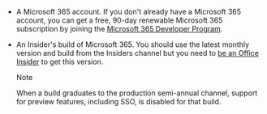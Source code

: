 * A Microsoft 365 account. If you don't already have a Microsoft 365 account, you can get a free, 90-day renewable Microsoft 365 subscription by joining the [Microsoft 365 Developer Program](https://developer.microsoft.com/office/dev-program). 

* An Insider's build of Microsoft 365. You should use the latest monthly version and build from the Insiders channel but you need to [be an Office Insider](https://insider.office.com) to get this version.

    > [!NOTE]
    > When a build graduates to the production semi-annual channel, support for preview features, including SSO, is disabled for that build.
